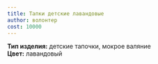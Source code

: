 ```yaml
---
title: Тапки детские лавандовые
author: волонтер
cost: 10000
---
```

**Тип изделия:** детские тапочки, мокрое валяние  
**Цвет:** лавандовый  
